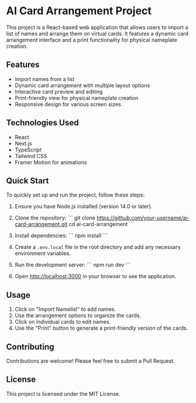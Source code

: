 # AI Card Arrangement Project

This project is a React-based web application that allows users to import a list of names and arrange them on virtual cards. It features a dynamic card arrangement interface and a print functionality for physical nameplate creation.

## Features

- Import names from a list
- Dynamic card arrangement with multiple layout options
- Interactive card preview and editing
- Print-friendly view for physical nameplate creation
- Responsive design for various screen sizes

## Technologies Used

- React
- Next.js
- TypeScript
- Tailwind CSS
- Framer Motion for animations

## Quick Start

To quickly set up and run the project, follow these steps:

1. Ensure you have Node.js installed (version 14.0 or later).

2. Clone the repository:
   \`\`\`
   git clone https://github.com/your-username/ai-card-arrangement.git
   cd ai-card-arrangement
   \`\`\`

3. Install dependencies:
   \`\`\`
   npm install
   \`\`\`

4. Create a `.env.local` file in the root directory and add any necessary environment variables.

5. Run the development server:
   \`\`\`
   npm run dev
   \`\`\`

6. Open [http://localhost:3000](http://localhost:3000) in your browser to see the application.

## Usage

1. Click on "Import Namelist" to add names.
2. Use the arrangement options to organize the cards.
3. Click on individual cards to edit names.
4. Use the "Print" button to generate a print-friendly version of the cards.

## Contributing

Contributions are welcome! Please feel free to submit a Pull Request.

## License

This project is licensed under the MIT License.

